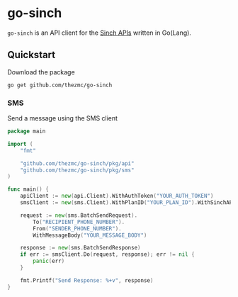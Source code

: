 # go-sinch
`go-sinch` is an API client for the [Sinch APIs](https://developers.sinch.com/) written in Go(Lang).

## Quickstart
Download the package
```shell
go get github.com/thezmc/go-sinch
```

### SMS
Send a message using the SMS client
```go
package main

import (
	"fmt"

	"github.com/thezmc/go-sinch/pkg/api"
	"github.com/thezmc/go-sinch/pkg/sms"
)

func main() {
	apiClient := new(api.Client).WithAuthToken("YOUR_AUTH_TOKEN")
	smsClient := new(sms.Client).WithPlanID("YOUR_PLAN_ID").WithSinchAPI(apiClient)

	request := new(sms.BatchSendRequest).
		To("RECIPIENT_PHONE_NUMBER").
		From("SENDER_PHONE_NUMBER").
		WithMessageBody("YOUR_MESSAGE_BODY")

	response := new(sms.BatchSendResponse)
	if err := smsClient.Do(request, response); err != nil {
		panic(err)
	}

	fmt.Printf("Send Response: %+v", response)
}
```
